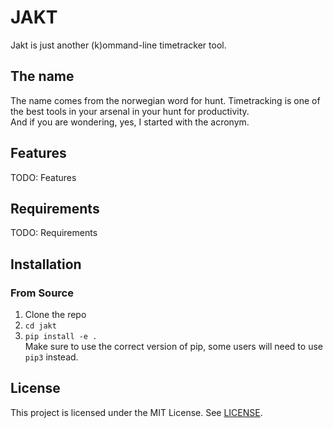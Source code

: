 # JAKT
Jakt is just another (k)ommand-line timetracker tool. 

## The name
The name comes from the norwegian word for hunt. Timetracking is one of the best tools in your arsenal in your hunt for productivity.  
And if you are wondering, yes, I started with the acronym. 

## Features
TODO: Features

## Requirements
TODO: Requirements

## Installation

### From Source
1. Clone the repo
2. `cd jakt` 
3. `pip install -e .`  
	Make sure to use the correct version of pip, some users will need to use `pip3` instead. 


## License 
This project is licensed under the MIT License. See [LICENSE](https://github.com/kwillno/jakt/blob/main/LICENSE). 
